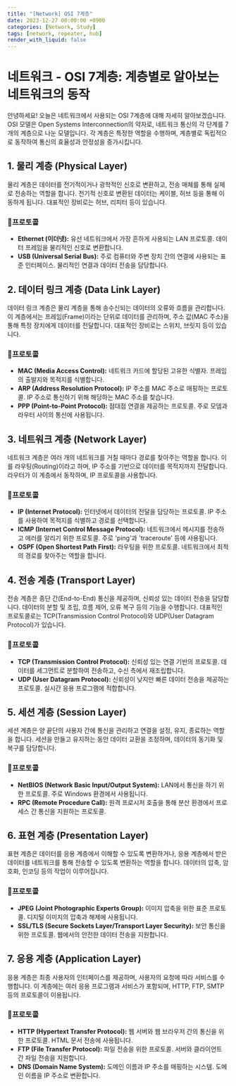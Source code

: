 ```yaml
---
title: "[Network] OSI 7계층"
date: 2023-12-27 00:00:00 +0900
categories: [Network, Study]
tags: [network, repeater, hub]
render_with_liquid: false
---
```


# **네트워크 - OSI 7계층: 계층별로 알아보는 네트워크의 동작**

안녕하세요! 오늘은 네트워크에서 사용되는 OSI 7계층에 대해 자세히 알아보겠습니다. OSI 모델은 Open Systems Interconnection의 약자로, 네트워크 통신의 각 단계를 7개의 계층으로 나눈 모델입니다. 각 계층은 특정한 역할을 수행하며, 계층별로 독립적으로 동작하여 통신의 효율성과 안정성을 증가시킵니다.

## **1. 물리 계층 (Physical Layer)**

물리 계층은 데이터를 전기적이거나 광학적인 신호로 변환하고, 전송 매체를 통해 실제로 전송하는 역할을 합니다. 전기적 신호로 변환된 데이터는 케이블, 허브 등을 통해 이동하게 됩니다. 대표적인 장비로는 허브, 리피터 등이 있습니다.

### 📌프로토콜

- **Ethernet (이더넷):** 유선 네트워크에서 가장 흔하게 사용되는 LAN 프로토콜. 데이터 프레임을 물리적인 신호로 변환합니다.
- **USB (Universal Serial Bus):** 주로 컴퓨터와 주변 장치 간의 연결에 사용되는 표준 인터페이스. 물리적인 연결과 데이터 전송을 담당합니다.

## **2. 데이터 링크 계층 (Data Link Layer)**

데이터 링크 계층은 물리 계층을 통해 송수신되는 데이터의 오류와 흐름을 관리합니다. 이 계층에서는 프레임(Frame)이라는 단위로 데이터를 관리하며, 주소 값(MAC 주소)을 통해 특정 장치에게 데이터를 전달합니다. 대표적인 장비로는 스위치, 브릿지 등이 있습니다.

### 📌프로토콜

- **MAC (Media Access Control):** 네트워크 카드에 할당된 고유한 식별자. 프레임의 출발지와 목적지를 식별합니다.
- **ARP (Address Resolution Protocol):** IP 주소를 MAC 주소로 매핑하는 프로토콜. IP 주소로 통신하기 위해 해당하는 MAC 주소를 찾습니다.
- **PPP (Point-to-Point Protocol):** 점대점 연결을 제공하는 프로토콜. 주로 모뎀과 라우터 사이의 통신에 사용됩니다.

## **3. 네트워크 계층 (Network Layer)**

네트워크 계층은 여러 개의 네트워크를 거칠 때마다 경로를 찾아주는 역할을 합니다. 이를 라우팅(Routing)이라고 하며, IP 주소를 기반으로 데이터를 목적지까지 전달합니다. 라우터가 이 계층에서 동작하며, IP 프로토콜을 사용합니다.

### 📌프로토콜

- **IP (Internet Protocol):** 인터넷에서 데이터의 전달을 담당하는 프로토콜. IP 주소를 사용하여 목적지를 식별하고 경로를 선택합니다.
- **ICMP (Internet Control Message Protocol):** 네트워크에서 메시지를 전송하고 에러를 알리기 위한 프로토콜. 주로 'ping'과 'traceroute' 등에 사용됩니다.
- **OSPF (Open Shortest Path First):** 라우팅을 위한 프로토콜. 네트워크에서 최적의 경로를 찾아주는 역할을 합니다.

## **4. 전송 계층 (Transport Layer)**

전송 계층은 종단 간(End-to-End) 통신을 제공하며, 신뢰성 있는 데이터 전송을 담당합니다. 데이터의 분할 및 조립, 흐름 제어, 오류 복구 등의 기능을 수행합니다. 대표적인 프로토콜로는 TCP(Transmission Control Protocol)와 UDP(User Datagram Protocol)가 있습니다.

### 📌프로토콜

- **TCP (Transmission Control Protocol):** 신뢰성 있는 연결 기반의 프로토콜. 데이터를 세그먼트로 분할하여 전송하고, 수신 측에서 재조립합니다.
- **UDP (User Datagram Protocol):** 신뢰성이 낮지만 빠른 데이터 전송을 제공하는 프로토콜. 실시간 응용 프로그램에 적합합니다.

## **5. 세션 계층 (Session Layer)**

세션 계층은 양 끝단의 사용자 간에 통신을 관리하고 연결을 설정, 유지, 종료하는 역할을 합니다. 세션을 만들고 유지하는 동안 데이터 교환을 조정하며, 데이터의 동기화 및 복구를 담당합니다.

### 📌프로토콜

- **NetBIOS (Network Basic Input/Output System):** LAN에서 통신을 하기 위한 프로토콜. 주로 Windows 환경에서 사용됩니다.
- **RPC (Remote Procedure Call):** 원격 프로시저 호출을 통해 분산 환경에서 프로세스 간 통신을 지원하는 프로토콜.

## **6. 표현 계층 (Presentation Layer)**

표현 계층은 데이터를 응용 계층에서 이해할 수 있도록 변환하거나, 응용 계층에서 받은 데이터를 네트워크를 통해 전송할 수 있도록 변환하는 역할을 합니다. 데이터의 압축, 암호화, 인코딩 등의 작업이 이루어집니다.

### 📌프로토콜

- **JPEG (Joint Photographic Experts Group):** 이미지 압축을 위한 표준 프로토콜. 디지털 이미지의 압축과 해제에 사용됩니다.
- **SSL/TLS (Secure Sockets Layer/Transport Layer Security):** 보안 통신을 위한 프로토콜. 웹에서의 안전한 데이터 전송을 지원합니다.

## **7. 응용 계층 (Application Layer)**

응용 계층은 최종 사용자의 인터페이스를 제공하며, 사용자의 요청에 따라 서비스를 수행합니다. 이 계층에는 여러 응용 프로그램과 서비스가 포함되며, HTTP, FTP, SMTP 등의 프로토콜이 이용됩니다.

### 📌프로토콜

- **HTTP (Hypertext Transfer Protocol):** 웹 서버와 웹 브라우저 간의 통신을 위한 프로토콜. HTML 문서 전송에 사용됩니다.
- **FTP (File Transfer Protocol):** 파일 전송을 위한 프로토콜. 서버와 클라이언트 간 파일 전송을 지원합니다.
- **DNS (Domain Name System):** 도메인 이름과 IP 주소를 매핑하는 시스템. 도메인 이름을 IP 주소로 변환합니다.
